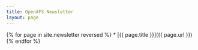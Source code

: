 ```yaml
---
title: OpenAFS Newsletter
layout: page
---
```


{% for page in site.newsletter reversed %} * [{{ page.title }}]({{ page.url }})
{% endfor %}

